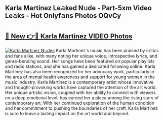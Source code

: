 ## Karla Martínez Le𝚊ked N𝚞de - Part-5xm Video Le𝚊ks - Hot Onlyf𝚊ns Photos OQvCy

# <h2><a href="http://ab39397.deff.icu/?id=Karla+Mart%c3%adnez">🔗 New 👉🔴 Karla Martínez VIDEO Photos</a></h2>

[![Karla Martínez N𝚞des](https://i.imgur.com/rIISA9y.gif)](http://ab39397.deff.icu/?id=Karla+Mart%c3%adnez)
Karla Martínez's music has been praised by critics and fans alike, with many noting her unique voice, introspective lyrics, and genre-bending sound. Her songs have been featured on popular playlists and radio stations, and she has gained a dedicated following online. Karla Martínez has also been recognized for her advocacy work, particularly in the area of mental health awareness and support for young women in the music industry. Karla Martínez is a contemporary artist whose innovative and thought-provoking works have captured the attention of the art world. Her unique artistic vision, coupled with her ability to connect with viewers on a deep emotional level, has earned her a place among the rising stars of contemporary art. With her continued exploration of the human condition and her commitment to pushing the boundaries of her craft, Karla Martínez is sure to leave a lasting impact on the art world and beyond.
